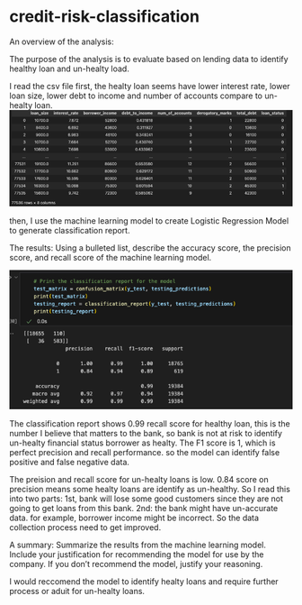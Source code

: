 # credit-risk-classification
An overview of the analysis: 

The purpose of the analysis is to evaluate based on lending data to identify healthy loan and un-healty load. 

I read the csv file first, the healty loan seems have lower interest rate, lower loan size, lower debt to income and number of accounts compare to un-healty loan. 
![lending_Data](image.png)

then, I use the machine learning model to create Logistic Regression Model to generate classification report. 

The results: Using a bulleted list, describe the accuracy score, the precision score, and recall score of the machine learning model.

![classification report](image-2.png)

The classification report shows 0.99 recall score for healthy loan, this is the number I believe that matters to the bank, so bank is not at risk to identify un-healty financial status borrower as healty. The F1 score is 1, which is perfect precision and recall performance. so the model can identify false positive and false negative data. 

The preision and recall score for un-healty loans is low.  0.84 score on precision means some healty loans are identify as un-healthy. So I read this into two parts: 1st, bank will lose some good customers since they are not going to get loans from this bank. 2nd: the bank might have un-accurate data. for example, borrower income might be incorrect. So the data collection process need to get improved. 


A summary: Summarize the results from the machine learning model. Include your justification for recommending the model for use by the company. If you don’t recommend the model, justify your reasoning.

I would reccomend the model to identify healty loans and require further process or aduit for un-healty loans. 